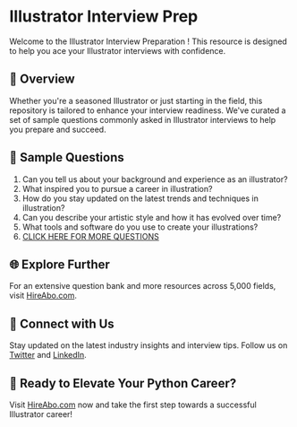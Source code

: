 # Illustrator Interview Prep

Welcome to the Illustrator Interview Preparation ! This resource is designed to help you ace your Illustrator interviews with confidence.

## 🚀 Overview

Whether you're a seasoned Illustrator or just starting in the field, this repository is tailored to enhance your interview readiness. We've curated a set of sample questions commonly asked in Illustrator interviews to help you prepare and succeed.

## 📝 Sample Questions

1. Can you tell us about your background and experience as an illustrator?
2. What inspired you to pursue a career in illustration?
3. How do you stay updated on the latest trends and techniques in illustration?
4. Can you describe your artistic style and how it has evolved over time?
5. What tools and software do you use to create your illustrations?
6. [CLICK HERE FOR MORE QUESTIONS](https://hireabo.com/job/6_4_2/Illustrator)

## 🌐 Explore Further

For an extensive question bank and more resources across 5,000 fields, visit [HireAbo.com](https://www.hireabo.com).

## 📱 Connect with Us

Stay updated on the latest industry insights and interview tips. Follow us on [Twitter](https://twitter.com/hireabo) and [LinkedIn](https://www.linkedin.com/in/hire-abo-3609972a8/).

## 🚀 Ready to Elevate Your Python Career?

Visit [HireAbo.com](https://www.hireabo.com) now and take the first step towards a successful Illustrator career!